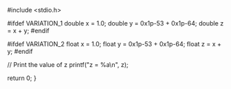 
#include <stdio.h>

#ifdef VARIATION_1
double x = 1.0;
double y = 0x1p-53 + 0x1p-64;
double z = x + y;
#endif

#ifdef VARIATION_2
float x = 1.0;
float y = 0x1p-53 + 0x1p-64;
float z = x + y;
#endif

// Print the value of z
printf("z = %a\n", z);

return 0;
}
